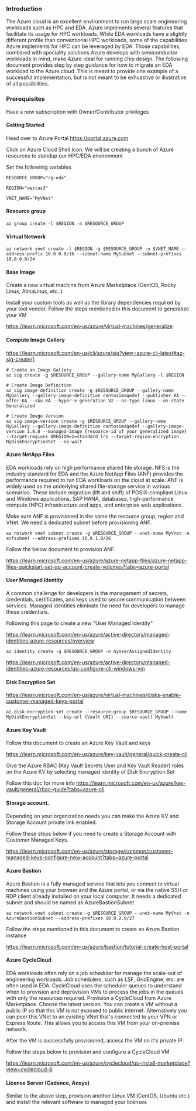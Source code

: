 ### Introduction
The Azure cloud is an excellent environment to run large scale engineering workloads such as HPC and EDA. Azure implements several features that facilitate its usage for HPC workloads. While EDA workloads have a slightly different profile than conventional HPC workloads, some of the capabilities Azure implements for HPC can be leveraged by EDA. Those capabilities, combined with speciality solutions Azure develops with semiconductor workloads in mind, make Azure ideal for running chip design. The following document provides step by step guidance for how to migrate an EDA workload to the Azure cloud. This is meant to provide one example of a successful implementation, but is not meant to be exhuastive or illustrative of all possibilities. 

### Prerequisites
Have a new subscription with Owner/Contributor privileges



#### Getting Started
Head over to Azure Portal https://portal.azure.com

Click on Azure Cloud Shell Icon. 
We will be creating a bunch of Azure resources to standup our HPC/EDA environment

Set the followinig variables

    RESOURCE_GROUP="rg-eda"

    REGION="westus3"

    VNET_NAME="MyVNet"


#### Resource group
    az group create -l $REGION -n $RESOURCE_GROUP

#### Virtual Network
    az network vnet create -l $REGION -g $RESOURCE_GROUP -n $VNET_NAME --address-prefix 10.0.0.0/16 --subnet-name MySubnet --subnet-prefixes 10.0.0.0/24

#### Base Image
Create a new virtual machine from Azure Marketplace (CentOS, Rocky Linux, AlmaLinux, etc..) 

Install your custom tools as well as the library dependencies required by your tool vendor. Follow the steps mentioned in this document to generalize your VM

https://learn.microsoft.com/en-us/azure/virtual-machines/generalize

#### Compute Image Gallery
https://learn.microsoft.com/en-us/cli/azure/sig?view=azure-cli-latest#az-sig-create()

    # Create an Image Gallery
    az sig create -g $RESOURCE_GROUP --gallery-name MyGallery -l $REGION

    # Create Image Definition
    az sig image-definition create -g $RESOURCE_GROUP --gallery-name MyGallery --gallery-image-definition centosimagedef --publisher KA --offer KA --sku KA --hyper-v-generation V2 --os-type linux --os-state Generalized

    # Create Image Version
    az sig image-version create -g $RESOURCE_GROUP --gallery-name MyGallery --gallery-image-definition centosimagedef --gallery-image-version 1.0.0 --managed-image {resource-id of your generalized image} --target-regions $REGION=1=standard_lrs --target-region-encryption MyDiskEncryptionSet --no-wait


#### Azure NetApp Files
EDA workloads rely on high performance shared file storage. NFS is the industry standard for EDA and the Azure NetApp Files (ANF) provides the performance required to run EDA workloads on the cloud at scale. ANF is widely used as the underlying shared file-storage service in various scenarios. These include migration (lift and shift) of POSIX-compliant Linux and Windows applications, SAP HANA, databases, high-performance compute (HPC) infrastructure and apps, and enterprise web applications. 

Make sure ANF is provisioned in the same the resource group, region and VNet. We need a dedicated subnet before provisioning ANF. 

    az network vnet subnet create -g $RESOURCE_GROUP --vnet-name MyVnet -n anfsubnet --address-prefixes 10.0.1.0/26

Follow the below document to provision ANF. 

https://learn.microsoft.com/en-us/azure/azure-netapp-files/azure-netapp-files-quickstart-set-up-account-create-volumes?tabs=azure-portal


#### User Managed Identity
A common challenge for developers is the management of secrets, credentials, certificates, and keys used to secure communication between services. Managed identities eliminate the need for developers to manage these credentials.

Following this page to create a new "User Managed Identity"

https://learn.microsoft.com/en-us/azure/active-directory/managed-identities-azure-resources/overview

    az identity create -g $RESOURCE_GROUP -n myUserAssignedIdentity
    
https://learn.microsoft.com/en-us/azure/active-directory/managed-identities-azure-resources/qs-configure-cli-windows-vm


#### Disk Encryption Set

https://learn.microsoft.com/en-us/azure/virtual-machines/disks-enable-customer-managed-keys-portal

    az disk-encryption-set create --resource-group $RESOURCE_GROUP --name MyDiskEncryptionSet --key-url {Vault URI} --source-vault MyVault

#### Azure Key Vault
Follow this document to create an Azure Key Vault and keys

https://learn.microsoft.com/en-us/azure/key-vault/general/quick-create-cli

Give the Azure RBAC  (Key Vault Secrets User and Key Vault Reader) roles on the Azure KV by selecting managed identity of Disk Encryption Set

Follow this doc for more info
https://learn.microsoft.com/en-us/azure/key-vault/general/rbac-guide?tabs=azure-cli


#### Storage account. 

Depending on your organization needs you can make the Azure KV and Storage Account private link enabled.

Follow these steps below if you need to create a Storage Account with Customer Managed Keys.

https://learn.microsoft.com/en-us/azure/storage/common/customer-managed-keys-configure-new-account?tabs=azure-portal



#### Azure Bastion
Azure Bastion is a fully managed service that lets you connect to  virtual machines using your browser and the Azure portal, or via the native SSH or RDP client already installed on your local computer. It needs a dedicated subnet and should be named as AzureBastionSubnet

    az network vnet subnet create -g $RESOURCE_GROUP --vnet-name MyVnet -n AzureBastionSubnet --address-prefixes 10.0.2.0/27

Follow the steps mentioned in this document to create an Azure Bastion instance
    
https://learn.microsoft.com/en-us/azure/bastion/tutorial-create-host-portal


#### Azure CycleCloud
EDA workloads often rely on a job scheduler for manage the scale-out of engineering workloads. Job schedulers, such as LSF, GridEngine, etc. are often used in EDA. CycleCloud uses the scheduler queues to understand when to provision and deprovision VMs to process the jobs in the queues with only the resources required. Provision a CycleCloud from Azure Marketplace. Choose the latest version.
You can create a VM without a public IP so that this VM is not exposed to public internet. Alternatively you can peer this VNet to an existing VNet that's connected to your VPN or Express Route. This allows you to access this VM from your on-premise network.

After the VM is successfully provisioned, access the VM on it's private IP.

Follow the steps below to provision and configure a CycleCloud VM

https://learn.microsoft.com/en-us/azure/cyclecloud/qs-install-marketplace?view=cyclecloud-8


#### License Server (Cadence, Ansys)
Similar to the above step, provision another Linux VM (CentOS, Ubuntu etc.) and install the relevant software to managed your licenses

